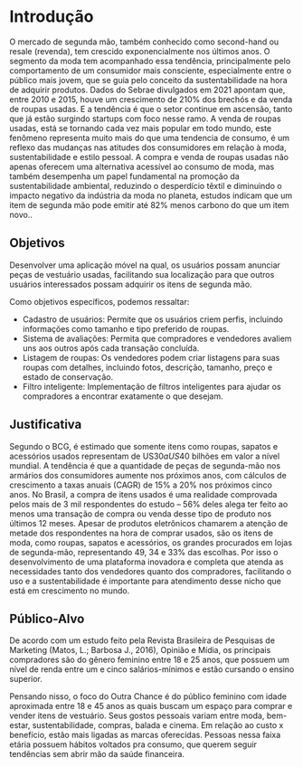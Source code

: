 # Introdução

O mercado de segunda mão, também conhecido como second-hand ou resale (revenda), tem crescido exponencialmente nos últimos anos. O segmento da moda tem acompanhado essa tendência, principalmente pelo comportamento de um consumidor mais consciente, especialmente entre o público mais jovem, que se guia pelo conceito da sustentabilidade na hora de adquirir produtos.
Dados do Sebrae divulgados em 2021 apontam que, entre 2010 e 2015, houve um crescimento de 210% dos brechós e da venda de roupas usadas. E a tendência é que o setor continue em ascensão, tanto que já estão surgindo startups com foco nesse ramo. 
A venda de roupas usadas, está se tornando cada vez mais popular em todo mundo, este fenômeno representa muito mais do que uma tendencia de consumo, é um reflexo das mudanças nas atitudes dos consumidores em relação à moda, sustentabilidade e estilo pessoal.
A compra e venda de roupas usadas não apenas oferecem uma alternativa acessível ao consumo de moda, mas também desempenha um papel fundamental na promoção da sustentabilidade ambiental, reduzindo o desperdício têxtil e diminuindo o impacto negativo da indústria da moda no planeta, estudos indicam que um item de segunda mão pode emitir até 82% menos carbono do que um item novo..

## Objetivos

Desenvolver uma aplicação móvel na qual, os usuários possam anunciar peças de vestuário usadas, facilitando sua localização para que outros usuários interessados possam adquirir os itens de segunda mão.

Como objetivos específicos, podemos ressaltar:

-	Cadastro de usuários: Permite que os usuários criem perfis, incluindo informações como tamanho e tipo preferido de roupas.
-	Sistema de avaliações: Permita que compradores e vendedores avaliem uns aos outros após cada transação concluída.
-	Listagem de roupas: Os vendedores podem criar listagens para suas roupas com detalhes, incluindo fotos, descrição, tamanho, preço e estado de conservação.
-	Filtro inteligente: Implementação de filtros inteligentes para ajudar os compradores a encontrar exatamente o que desejam.

## Justificativa

Segundo o BCG, é estimado que somente itens como roupas, sapatos e acessórios usados representam de US$30 a US$40 bilhões em valor a nível mundial. A tendência é que a quantidade de peças de segunda-mão nos armários dos consumidores aumente nos próximos anos, com cálculos de crescimento a taxas anuais (CAGR) de 15% a 20% nos próximos cinco anos.
No Brasil, a compra de itens usados é uma realidade comprovada pelos mais de 3 mil respondentes do estudo – 56% deles alega ter feito ao menos uma transação de compra ou venda desse tipo de produto nos últimos 12 meses.
Apesar de produtos eletrônicos chamarem a atenção de metade dos respondentes na hora de comprar usados, são os itens de moda, como roupas, sapatos e acessórios, os grandes procurados em lojas de segunda-mão, representando 49, 34 e 33% das escolhas.
Por isso o desenvolvimento de uma plataforma inovadora e completa que atenda as necessidades tanto dos vendedores quanto dos compradores, facilitando o uso e a sustentabilidade é importante para atendimento desse nicho que está em crescimento no mundo.


## Público-Alvo

De acordo com um estudo feito pela Revista Brasileira de Pesquisas de Marketing (Matos, L.; Barbosa J., 2016), Opinião e Mídia, os principais compradores são do gênero feminino entre 18 e 25 anos, que possuem um nível de renda entre um e cinco salários-mínimos e estão cursando o ensino superior.  

Pensando nisso, o foco do Outra Chance é do público feminino com idade aproximada entre 18 e 45 anos as quais buscam um espaço para comprar e vender itens de vestuário. Seus gostos pessoais variam entre moda, bem-estar, sustentabilidade, compras, balada e cinema. Em relação ao custo x benefício, estão mais ligadas as marcas oferecidas. Pessoas nessa faixa etária possuem hábitos voltados pra consumo, que querem seguir tendências sem abrir mão da saúde financeira. 
